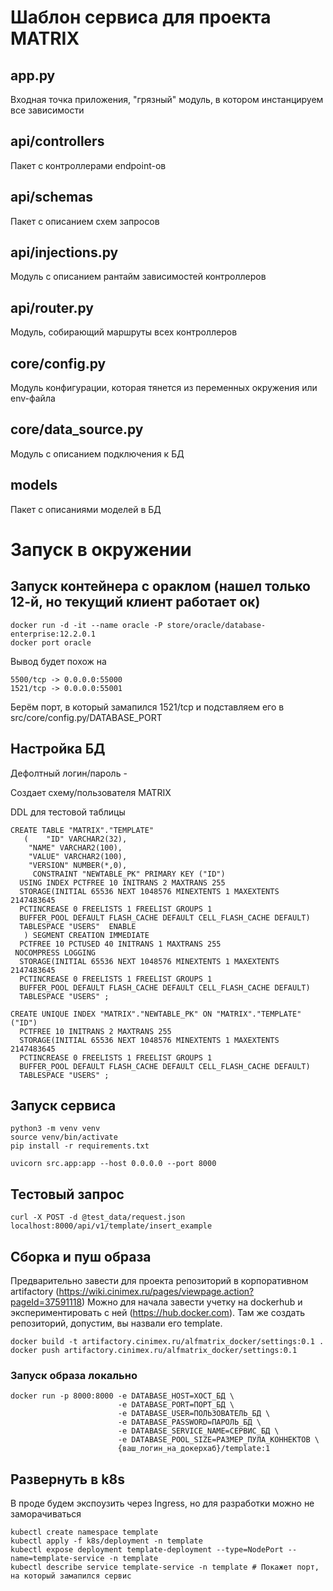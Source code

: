 # Шаблон сервиса для проекта MATRIX

## app.py
Входная точка приложения, "грязный" модуль, в котором инстанцируем все зависимости


## api/controllers
Пакет с контроллерами endpoint-ов

## api/schemas
Пакет с описанием схем запросов

## api/injections.py
Модуль с описанием рантайм зависимостей контроллеров

## api/router.py
Модуль, собирающий маршруты всех контроллеров

## core/config.py
Модуль конфигурации, которая тянется из переменных окружения или env-файла

## core/data_source.py
Модуль с описанием подключения к БД

## models
Пакет с описаниями моделей в БД

# Запуск в окружении

## Запуск контейнера с ораклом (нашел только 12-й, но текущий клиент работает ок)
```
docker run -d -it --name oracle -P store/oracle/database-enterprise:12.2.0.1
docker port oracle
```
Вывод будет похож на
```
5500/tcp -> 0.0.0.0:55000
1521/tcp -> 0.0.0.0:55001
```

Берём порт, в который замапился 1521/tcp и подставляем его в src/core/config.py/DATABASE_PORT

## Настройка БД
Дефолтный логин/пароль - 

Создает схему/пользователя MATRIX

DDL для тестовой таблицы
```
CREATE TABLE "MATRIX"."TEMPLATE" 
   (	"ID" VARCHAR2(32), 
	"NAME" VARCHAR2(100), 
	"VALUE" VARCHAR2(100), 
	"VERSION" NUMBER(*,0), 
	 CONSTRAINT "NEWTABLE_PK" PRIMARY KEY ("ID")
  USING INDEX PCTFREE 10 INITRANS 2 MAXTRANS 255 
  STORAGE(INITIAL 65536 NEXT 1048576 MINEXTENTS 1 MAXEXTENTS 2147483645
  PCTINCREASE 0 FREELISTS 1 FREELIST GROUPS 1
  BUFFER_POOL DEFAULT FLASH_CACHE DEFAULT CELL_FLASH_CACHE DEFAULT)
  TABLESPACE "USERS"  ENABLE
   ) SEGMENT CREATION IMMEDIATE 
  PCTFREE 10 PCTUSED 40 INITRANS 1 MAXTRANS 255 
 NOCOMPRESS LOGGING
  STORAGE(INITIAL 65536 NEXT 1048576 MINEXTENTS 1 MAXEXTENTS 2147483645
  PCTINCREASE 0 FREELISTS 1 FREELIST GROUPS 1
  BUFFER_POOL DEFAULT FLASH_CACHE DEFAULT CELL_FLASH_CACHE DEFAULT)
  TABLESPACE "USERS" ;

CREATE UNIQUE INDEX "MATRIX"."NEWTABLE_PK" ON "MATRIX"."TEMPLATE" ("ID") 
  PCTFREE 10 INITRANS 2 MAXTRANS 255 
  STORAGE(INITIAL 65536 NEXT 1048576 MINEXTENTS 1 MAXEXTENTS 2147483645
  PCTINCREASE 0 FREELISTS 1 FREELIST GROUPS 1
  BUFFER_POOL DEFAULT FLASH_CACHE DEFAULT CELL_FLASH_CACHE DEFAULT)
  TABLESPACE "USERS" ;
```

## Запуск сервиса
```
python3 -m venv venv
source venv/bin/activate
pip install -r requirements.txt

uvicorn src.app:app --host 0.0.0.0 --port 8000
```

## Тестовый запрос
```
curl -X POST -d @test_data/request.json localhost:8000/api/v1/template/insert_example
```

## Сборка и пуш образа
Предварительно завести для проекта репозиторий в корпоративном artifactory (https://wiki.cinimex.ru/pages/viewpage.action?pageId=37591118)
Можно для начала завести учетку на dockerhub и экспериментировать с ней (https://hub.docker.com). Там же создать репозиторий, допустим, вы назвали его template.
```
docker build -t artifactory.cinimex.ru/alfmatrix_docker/settings:0.1 .
docker push artifactory.cinimex.ru/alfmatrix_docker/settings:0.1
```
### Запуск образа локально
```
docker run -p 8000:8000 -e DATABASE_HOST=ХОСТ_БД \
                        -e DATABASE_PORT=ПОРТ_БД \
                        -e DATABASE_USER=ПОЛЬЗОВАТЕЛЬ_БД \
                        -e DATABASE_PASSWORD=ПАРОЛЬ_БД \
                        -e DATABASE_SERVICE_NAME=СЕРВИС_БД \
                        -e DATABASE_POOL_SIZE=РАЗМЕР_ПУЛА_КОННЕКТОВ \
                        {ваш_логин_на_докерхаб}/template:1
```

## Развернуть в k8s
В проде будем экспоузить через Ingress, но для разработки можно не заморачиваться
```
kubectl create namespace template 
kubectl apply -f k8s/deployment -n template
kubectl expose deployment template-deployment --type=NodePort --name=template-service -n template
kubectl describe service template-service -n template # Покажет порт, на который замапился сервис
```